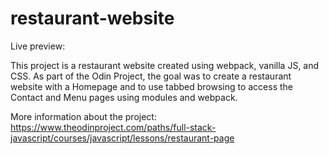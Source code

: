 # restaurant-website

Live preview: 

This project is a restaurant website created using webpack, vanilla JS, and CSS. As part of the Odin Project, the goal was to create a restaurant website with a Homepage and to use tabbed browsing to access the Contact and Menu pages using modules and webpack.

More information about the project: https://www.theodinproject.com/paths/full-stack-javascript/courses/javascript/lessons/restaurant-page
